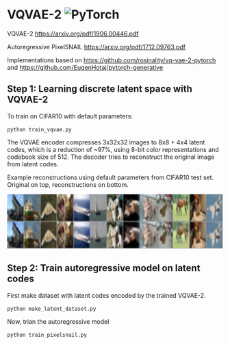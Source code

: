 # VQVAE-2 ![PyTorch](https://img.shields.io/badge/PyTorch-EE4C2C?style=for-the-badge&logo=PyTorch&logoColor=white)

VQVAE-2 https://arxiv.org/pdf/1906.00446.pdf

Autoregressive PixelSNAIL https://arxiv.org/pdf/1712.09763.pdf

Implementations based on https://github.com/rosinality/vq-vae-2-pytorch and https://github.com/EugenHotaj/pytorch-generative

## Step 1: Learning discrete latent space with VQVAE-2
To train on CIFAR10 with default parameters:
```
python train_vqvae.py
```
The VQVAE encoder compresses 3x32x32 images to 8x8 + 4x4 latent codes, which is a reduction of ~97%, using 8-bit color representations and codebook size of 512. The decoder tries to reconstruct the original image from latent codes.

Example reconstructions using default parameters from CIFAR10 test set. Original on top, reconstructions on bottom.

<img src="reconstruction_examples.png" width="768" height="128" />

## Step 2: Train autoregressive model on latent codes
First make dataset with latent codes encoded by the trained VQVAE-2.
```
python make_latent_dataset.py
```
Now, trian the autoregressive model
```
python train_pixelsnail.py
```

